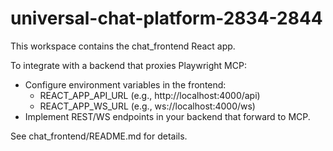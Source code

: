 # universal-chat-platform-2834-2844

This workspace contains the chat_frontend React app.

To integrate with a backend that proxies Playwright MCP:
- Configure environment variables in the frontend:
  - REACT_APP_API_URL (e.g., http://localhost:4000/api)
  - REACT_APP_WS_URL (e.g., ws://localhost:4000/ws)
- Implement REST/WS endpoints in your backend that forward to MCP.

See chat_frontend/README.md for details.